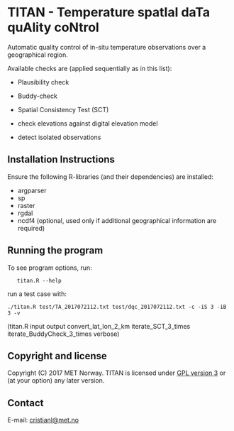 # TITAN - Temperature spatIal daTa quAlity coNtrol

Automatic quality control of in-situ temperature observations over a geographical region.

Available checks are (applied sequentially as in this list):

* Plausibility check

* Buddy-check

* Spatial Consistency Test (SCT)

* check elevations against digital elevation model

* detect isolated observations


Installation Instructions
-------------------------
Ensure the following R-libraries (and their dependencies) are installed:

   * argparser
   * sp
   * raster
   * rgdal
   * ncdf4 (optional, used only if additional geographical information are required)


Running the program
-------------------
To see program options, run:

```
   titan.R --help
```

run a test case with:

```
./titan.R test/TA_2017072112.txt test/dqc_2017072112.txt -c -iS 3 -iB 3 -v
```

(titan.R input output convert_lat_lon_2_km iterate_SCT_3_times iterate_BuddyCheck_3_times verbose)

Copyright and license
---------------------
Copyright (C) 2017 MET Norway. TITAN is licensed under [GPL
version 3](https://github.com/metno/TITAN/blob/master/LICENSE) or (at
your option) any later version.

Contact
-------
E-mail: cristianl@met.no

